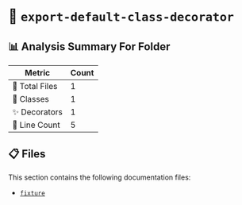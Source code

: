 # 📁 `export-default-class-decorator`

## 📊 Analysis Summary For Folder

| Metric | Count |
|--------|-------|
| 📁 Total Files | 1 |
| 🧱 Classes | 1 |
| ✨ Decorators | 1 |
| 🔢 Line Count | 5 |


## 📋 Files

This section contains the following documentation files:

- [`fixture`](./fixture.md)